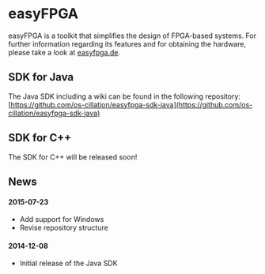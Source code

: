 # easyFPGA
easyFPGA is a toolkit that simplifies the design of FPGA-based systems. For further information regarding its features and for obtaining the hardware, please take a look at [easyfpga.de](http://www.easyfpga.de).

## SDK for Java
The Java SDK including a wiki can be found in the following repository:
[https://github.com/os-cillation/easyfpga-sdk-java](https://github.com/os-cillation/easyfpga-sdk-java)

## SDK for C++
The SDK for C++ will be released soon!

## News

#### 2015-07-23
* Add support for Windows
* Revise repository structure

#### 2014-12-08
* Initial release of the Java SDK
